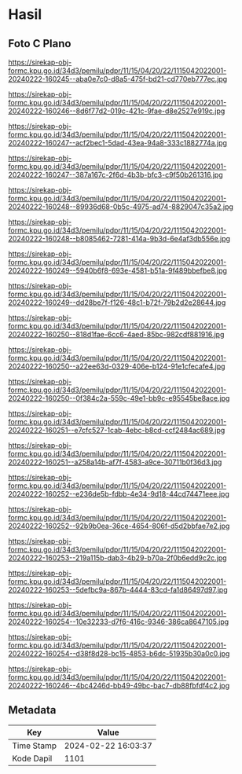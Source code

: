 # Hasil

## Foto C Plano

https://sirekap-obj-formc.kpu.go.id/34d3/pemilu/pdpr/11/15/04/20/22/1115042022001-20240222-160245--aba0e7c0-d8a5-475f-bd21-cd770eb777ec.jpg

https://sirekap-obj-formc.kpu.go.id/34d3/pemilu/pdpr/11/15/04/20/22/1115042022001-20240222-160246--8d6f77d2-019c-421c-9fae-d8e2527e919c.jpg

https://sirekap-obj-formc.kpu.go.id/34d3/pemilu/pdpr/11/15/04/20/22/1115042022001-20240222-160247--acf2bec1-5dad-43ea-94a8-333c1882774a.jpg

https://sirekap-obj-formc.kpu.go.id/34d3/pemilu/pdpr/11/15/04/20/22/1115042022001-20240222-160247--387a167c-2f6d-4b3b-bfc3-c9f50b261316.jpg

https://sirekap-obj-formc.kpu.go.id/34d3/pemilu/pdpr/11/15/04/20/22/1115042022001-20240222-160248--89936d68-0b5c-4975-ad74-8829047c35a2.jpg

https://sirekap-obj-formc.kpu.go.id/34d3/pemilu/pdpr/11/15/04/20/22/1115042022001-20240222-160248--b8085462-7281-414a-9b3d-6e4af3db556e.jpg

https://sirekap-obj-formc.kpu.go.id/34d3/pemilu/pdpr/11/15/04/20/22/1115042022001-20240222-160249--5940b6f8-693e-4581-b51a-9f489bbefbe8.jpg

https://sirekap-obj-formc.kpu.go.id/34d3/pemilu/pdpr/11/15/04/20/22/1115042022001-20240222-160249--dd28be7f-f126-48c1-b72f-79b2d2e28644.jpg

https://sirekap-obj-formc.kpu.go.id/34d3/pemilu/pdpr/11/15/04/20/22/1115042022001-20240222-160250--818d1fae-6cc6-4aed-85bc-982cdf881916.jpg

https://sirekap-obj-formc.kpu.go.id/34d3/pemilu/pdpr/11/15/04/20/22/1115042022001-20240222-160250--a22ee63d-0329-406e-b124-91e1cfecafe4.jpg

https://sirekap-obj-formc.kpu.go.id/34d3/pemilu/pdpr/11/15/04/20/22/1115042022001-20240222-160250--0f384c2a-559c-49e1-bb9c-e95545be8ace.jpg

https://sirekap-obj-formc.kpu.go.id/34d3/pemilu/pdpr/11/15/04/20/22/1115042022001-20240222-160251--e7cfc527-1cab-4ebc-b8cd-ccf2484ac689.jpg

https://sirekap-obj-formc.kpu.go.id/34d3/pemilu/pdpr/11/15/04/20/22/1115042022001-20240222-160251--a258a14b-af7f-4583-a9ce-30711b0f36d3.jpg

https://sirekap-obj-formc.kpu.go.id/34d3/pemilu/pdpr/11/15/04/20/22/1115042022001-20240222-160252--e236de5b-fdbb-4e34-9d18-44cd74471eee.jpg

https://sirekap-obj-formc.kpu.go.id/34d3/pemilu/pdpr/11/15/04/20/22/1115042022001-20240222-160252--92b9b0ea-36ce-4654-806f-d5d2bbfae7e2.jpg

https://sirekap-obj-formc.kpu.go.id/34d3/pemilu/pdpr/11/15/04/20/22/1115042022001-20240222-160253--219a115b-dab3-4b29-b70a-2f0b6edd9c2c.jpg

https://sirekap-obj-formc.kpu.go.id/34d3/pemilu/pdpr/11/15/04/20/22/1115042022001-20240222-160253--5defbc9a-867b-4444-83cd-fa1d86497d97.jpg

https://sirekap-obj-formc.kpu.go.id/34d3/pemilu/pdpr/11/15/04/20/22/1115042022001-20240222-160254--10e32233-d7f6-416c-9346-386ca8647105.jpg

https://sirekap-obj-formc.kpu.go.id/34d3/pemilu/pdpr/11/15/04/20/22/1115042022001-20240222-160254--d38f8d28-bc15-4853-b6dc-51935b30a0c0.jpg

https://sirekap-obj-formc.kpu.go.id/34d3/pemilu/pdpr/11/15/04/20/22/1115042022001-20240222-160246--4bc4246d-bb49-49bc-bac7-db88fbfdf4c2.jpg


## Metadata

| Key        | Value               |
| ---------- | ------------------- |
| Time Stamp | 2024-02-22 16:03:37 |
| Kode Dapil | 1101                |



